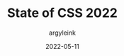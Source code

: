 ---
author: argyleink
date: 2022-05-11
permalink: false
publisher: chromiumdev
tags:
  - css
target_url: https://web.dev/state-of-css-2022/
title: State of CSS 2022
---